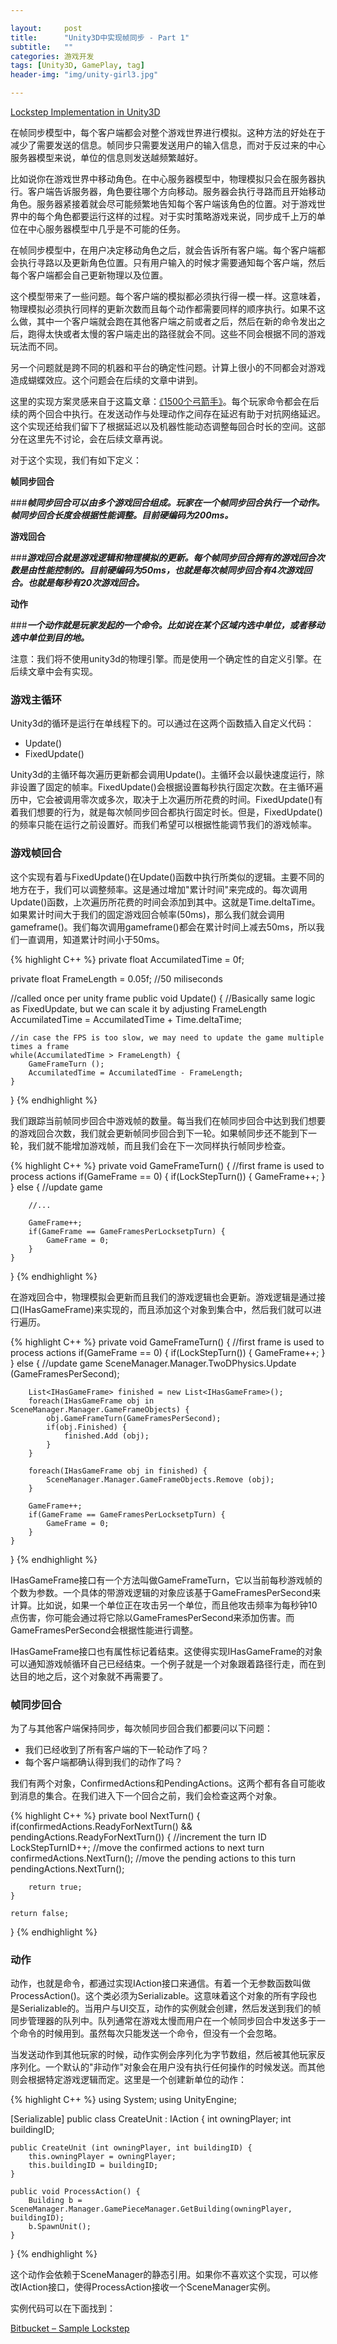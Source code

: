 ```yaml
---

layout:     post
title:      "Unity3D中实现帧同步 - Part 1"
subtitle:   ""
categories: 游戏开发
tags: [Unity3D, GamePlay, tag]
header-img: "img/unity-girl3.jpg"

---
```


[Lockstep Implementation in Unity3D](http://clintonbrennan.com/2013/12/lockstep-implementation-in-unity3d/)


在帧同步模型中，每个客户端都会对整个游戏世界进行模拟。这种方法的好处在于减少了需要发送的信息。帧同步只需要发送用户的输入信息，而对于反过来的中心服务器模型来说，单位的信息则发送越频繁越好。

比如说你在游戏世界中移动角色。在中心服务器模型中，物理模拟只会在服务器执行。客户端告诉服务器，角色要往哪个方向移动。服务器会执行寻路而且开始移动角色。服务器紧接着就会尽可能频繁地告知每个客户端该角色的位置。对于游戏世界中的每个角色都要运行这样的过程。对于实时策略游戏来说，同步成千上万的单位在中心服务器模型中几乎是不可能的任务。

在帧同步模型中，在用户决定移动角色之后，就会告诉所有客户端。每个客户端都会执行寻路以及更新角色位置。只有用户输入的时候才需要通知每个客户端，然后每个客户端都会自己更新物理以及位置。

这个模型带来了一些问题。每个客户端的模拟都必须执行得一模一样。这意味着，物理模拟必须执行同样的更新次数而且每个动作都需要同样的顺序执行。如果不这么做，其中一个客户端就会跑在其他客户端之前或者之后，然后在新的命令发出之后，跑得太快或者太慢的客户端走出的路径就会不同。这些不同会根据不同的游戏玩法而不同。

另一个问题就是跨不同的机器和平台的确定性问题。计算上很小的不同都会对游戏造成蝴蝶效应。这个问题会在后续的文章中讲到。

这里的实现方案灵感来自于这篇文章：[《1500个弓箭手》](http://www.gamasutra.com/view/feature/3094/)。每个玩家命令都会在后续的两个回合中执行。在发送动作与处理动作之间存在延迟有助于对抗网络延迟。这个实现还给我们留下了根据延迟以及机器性能动态调整每回合时长的空间。这部分在这里先不讨论，会在后续文章再说。

对于这个实现，我们有如下定义：

**帧同步回合**

###***帧同步回合可以由多个游戏回合组成。玩家在一个帧同步回合执行一个动作。帧同步回合长度会根据性能调整。目前硬编码为200ms。***
	
**游戏回合**	

###***游戏回合就是游戏逻辑和物理模拟的更新。每个帧同步回合拥有的游戏回合次数是由性能控制的。目前硬编码为50ms，也就是每次帧同步回合有4次游戏回合。也就是每秒有20次游戏回合。***
	
**动作**	

###***一个动作就是玩家发起的一个命令。比如说在某个区域内选中单位，或者移动选中单位到目的地。***
	
注意：我们将不使用unity3d的物理引擎。而是使用一个确定性的自定义引擎。在后续文章中会有实现。	

### 游戏主循环

Unity3d的循环是运行在单线程下的。可以通过在这两个函数插入自定义代码：

* Update()
* FixedUpdate()

Unity3d的主循环每次遍历更新都会调用Update()。主循环会以最快速度运行，除非设置了固定的帧率。FixedUpdate()会根据设置每秒执行固定次数。在主循环遍历中，它会被调用零次或多次，取决于上次遍历所花费的时间。FixedUpdate()有着我们想要的行为，就是每次帧同步回合都执行固定时长。但是，FixedUpdate()的频率只能在运行之前设置好。而我们希望可以根据性能调节我们的游戏帧率。

### 游戏帧回合

这个实现有着与FixedUpdate()在Update()函数中执行所类似的逻辑。主要不同的地方在于，我们可以调整频率。这是通过增加"累计时间"来完成的。每次调用Update()函数，上次遍历所花费的时间会添加到其中。这就是Time.deltaTime。如果累计时间大于我们的固定游戏回合帧率(50ms)，那么我们就会调用gameframe()。我们每次调用gameframe()都会在累计时间上减去50ms，所以我们一直调用，知道累计时间小于50ms。

{% highlight C++ %}
private float AccumilatedTime = 0f;
 
private float FrameLength = 0.05f; //50 miliseconds
 
//called once per unity frame
public void Update() {
    //Basically same logic as FixedUpdate, but we can scale it by adjusting FrameLength
    AccumilatedTime = AccumilatedTime + Time.deltaTime;
 
    //in case the FPS is too slow, we may need to update the game multiple times a frame
    while(AccumilatedTime > FrameLength) {
        GameFrameTurn ();
        AccumilatedTime = AccumilatedTime - FrameLength;
    }
}
{% endhighlight %}

我们跟踪当前帧同步回合中游戏帧的数量。每当我们在帧同步回合中达到我们想要的游戏回合次数，我们就会更新帧同步回合到下一轮。如果帧同步还不能到下一轮，我们就不能增加游戏帧，而且我们会在下一次同样执行帧同步检查。

{% highlight C++ %}
private void GameFrameTurn() {
    //first frame is used to process actions
    if(GameFrame == 0) {
        if(LockStepTurn()) {
            GameFrame++;
        }
    } else {
        //update game
 
        //...
         
        GameFrame++;
        if(GameFrame == GameFramesPerLocksetpTurn) {
            GameFrame = 0;
        }
    }
}
{% endhighlight %}

在游戏回合中，物理模拟会更新而且我们的游戏逻辑也会更新。游戏逻辑是通过接口(IHasGameFrame)来实现的，而且添加这个对象到集合中，然后我们就可以进行遍历。

{% highlight C++ %}
private void GameFrameTurn() {
    //first frame is used to process actions
    if(GameFrame == 0) {
        if(LockStepTurn()) {
            GameFrame++;
        }
    } else {
        //update game
        SceneManager.Manager.TwoDPhysics.Update (GameFramesPerSecond);
         
        List<IHasGameFrame> finished = new List<IHasGameFrame>();
        foreach(IHasGameFrame obj in SceneManager.Manager.GameFrameObjects) {
            obj.GameFrameTurn(GameFramesPerSecond);
            if(obj.Finished) {
                finished.Add (obj);
            }
        }
         
        foreach(IHasGameFrame obj in finished) {
            SceneManager.Manager.GameFrameObjects.Remove (obj);
        }
         
        GameFrame++;
        if(GameFrame == GameFramesPerLocksetpTurn) {
            GameFrame = 0;
        }
    }
}
{% endhighlight %}

IHasGameFrame接口有一个方法叫做GameFrameTurn，它以当前每秒游戏帧的个数为参数。一个具体的带游戏逻辑的对象应该基于GameFramesPerSecond来计算。比如说，如果一个单位正在攻击另一个单位，而且他攻击频率为每秒钟10点伤害，你可能会通过将它除以GameFramesPerSecond来添加伤害。而GameFramesPerSecond会根据性能进行调整。

IHasGameFrame接口也有属性标记着结束。这使得实现IHasGameFrame的对象可以通知游戏帧循环自己已经结束。一个例子就是一个对象跟着路径行走，而在到达目的地之后，这个对象就不再需要了。

### 帧同步回合

为了与其他客户端保持同步，每次帧同步回合我们都要问以下问题：

* 我们已经收到了所有客户端的下一轮动作了吗？
* 每个客户端都确认得到我们的动作了吗？

我们有两个对象，ConfirmedActions和PendingActions。这两个都有各自可能收到消息的集合。在我们进入下一个回合之前，我们会检查这两个对象。

{% highlight C++ %}
private bool NextTurn() {       
    if(confirmedActions.ReadyForNextTurn() && pendingActions.ReadyForNextTurn()) {
        //increment the turn ID
        LockStepTurnID++;
        //move the confirmed actions to next turn
        confirmedActions.NextTurn();
        //move the pending actions to this turn
        pendingActions.NextTurn();
         
        return true;
    }
     
    return false;
}
{% endhighlight %}

### 动作

动作，也就是命令，都通过实现IAction接口来通信。有着一个无参数函数叫做ProcessAction()。这个类必须为Serializable。这意味着这个对象的所有字段也是Serializable的。当用户与UI交互，动作的实例就会创建，然后发送到我们的帧同步管理器的队列中。队列通常在游戏太慢而用户在一个帧同步回合中发送多于一个命令的时候用到。虽然每次只能发送一个命令，但没有一个会忽略。

当发送动作到其他玩家的时候，动作实例会序列化为字节数组，然后被其他玩家反序列化。一个默认的"非动作"对象会在用户没有执行任何操作的时候发送。而其他则会根据特定游戏逻辑而定。这里是一个创建新单位的动作：

{% highlight C++ %}
using System;
using UnityEngine;
 
[Serializable]
public class CreateUnit : IAction
{
    int owningPlayer;
    int buildingID;
     
    public CreateUnit (int owningPlayer, int buildingID) {
        this.owningPlayer = owningPlayer;
        this.buildingID = buildingID;
    }
     
    public void ProcessAction() {
        Building b = SceneManager.Manager.GamePieceManager.GetBuilding(owningPlayer, buildingID);
        b.SpawnUnit();
    }
}
{% endhighlight %}

这个动作会依赖于SceneManager的静态引用。如果你不喜欢这个实现，可以修改IAction接口，使得ProcessAction接收一个SceneManager实例。

实例代码可以在下面找到：

[Bitbucket – Sample Lockstep](https://bitbucket.org/brimock/lockstep-sample/overview)

